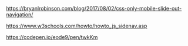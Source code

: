 https://bryanlrobinson.com/blog/2017/08/02/css-only-mobile-slide-out-navigation/

https://www.w3schools.com/howto/howto_js_sidenav.asp

https://codepen.io/eode9/pen/twkKm